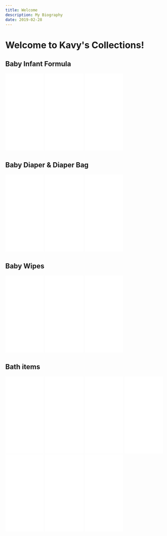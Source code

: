 ```yaml
---
title: Welcome
description: My Biography
date: 2019-02-28
---
```

# Welcome to Kavy's Collections!  <br>
## Baby Infant Formula

<iframe style="width:120px;height:240px;" marginwidth="0" marginheight="0" scrolling="no" frameborder="0" src="//rcm-na.amazon-adsystem.com/e/cm?ref=tf_til&t=athish7706-20&m=amazon&o=15&p=8&l=as1&IS2=1&asins=B01GADV4FA&linkId=1ca7c03d6e463470e669be756897e91a&bc1=000000&lt1=_blank&fc1=333333&lc1=0066c0&bg1=ffffff&f=ifr">
</iframe>

<iframe style="width:120px;height:240px;" marginwidth="0" marginheight="0" scrolling="no" frameborder="0" src="//rcm-na.amazon-adsystem.com/e/cm?ref=tf_til&t=athish7706-20&m=amazon&o=15&p=8&l=as1&IS2=1&asins=B00DOPYSOW&linkId=58bc447fa6a088f744737f13ffd33ee3&bc1=000000&lt1=_blank&fc1=333333&lc1=0066c0&bg1=ffffff&f=ifr">
</iframe>


<iframe style="width:120px;height:240px;" marginwidth="0" marginheight="0" scrolling="no" frameborder="0" src="//rcm-na.amazon-adsystem.com/e/cm?ref=tf_til&t=athish7706-20&m=amazon&o=15&p=8&l=as1&IS2=1&asins=B00DOPYKX6&linkId=3d7774b2fc9b1b9769fba4a0a1d81959&bc1=000000&lt1=_blank&fc1=333333&lc1=0066c0&bg1=ffffff&f=ifr">
</iframe>


## Baby Diaper & Diaper Bag

<iframe style="width:120px;height:240px;" marginwidth="0" marginheight="0" scrolling="no" frameborder="0" src="//rcm-na.amazon-adsystem.com/e/cm?ref=tf_til&t=athish7706-20&m=amazon&o=15&p=8&l=as1&IS2=1&asins=B07CVBTN3N&linkId=03cf836879df251b228aa13450fb060a&bc1=000000&lt1=_blank&fc1=333333&lc1=0066c0&bg1=ffffff&f=ifr">
</iframe>

<iframe style="width:120px;height:240px;" marginwidth="0" marginheight="0" scrolling="no" frameborder="0" src="//rcm-na.amazon-adsystem.com/e/cm?ref=tf_til&t=athish7706-20&m=amazon&o=15&p=8&l=as1&IS1=1&asins=B07MP6VXRN&linkId=2e8cdb66625bd477c5ef8de0eea742ae&bc1=FFFFFF&lt1=_top&fc1=333333&lc1=0066C0&bg1=FFFFFF&f=ifr">
    </iframe>

<iframe style="width:120px;height:240px;" marginwidth="0" marginheight="0" scrolling="no" frameborder="0" src="//rcm-na.amazon-adsystem.com/e/cm?ref=tf_til&t=athish7706-20&m=amazon&o=15&p=8&l=as1&IS2=1&asins=B074FYXBJ6&linkId=cd11e1fadb082cc1d679334883a13cc9&bc1=000000&lt1=_blank&fc1=333333&lc1=0066c0&bg1=ffffff&f=ifr">
</iframe>


## Baby Wipes

<iframe style="width:120px;height:240px;" marginwidth="0" marginheight="0" scrolling="no" frameborder="0" src="//rcm-na.amazon-adsystem.com/e/cm?ref=tf_til&t=athish7706-20&m=amazon&o=15&p=8&l=as1&IS2=1&asins=B00INOM4X6&linkId=e92d5c51afaca95e6d9b780b516bed54&bc1=000000&lt1=_blank&fc1=333333&lc1=0066c0&bg1=ffffff&f=ifr">
    </iframe>

<iframe style="width:120px;height:240px;" marginwidth="0" marginheight="0" scrolling="no" frameborder="0" src="//rcm-na.amazon-adsystem.com/e/cm?lt1=_blank&bc1=000000&IS2=1&bg1=FFFFFF&fc1=000000&lc1=0000FF&t=athish7706-20&language=en_CA&o=15&p=8&l=as4&m=amazon&f=ifr&ref=as_ss_li_til&asins=B00FMWWN6U&linkId=621cbf42dea112bd590769959eac3fab"></iframe>


<iframe style="width:120px;height:240px;" marginwidth="0" marginheight="0" scrolling="no" frameborder="0" src="//rcm-na.amazon-adsystem.com/e/cm?ref=tf_til&t=athish7706-20&m=amazon&o=15&p=8&l=as1&IS1=1&asins=B07MB5RY9N&linkId=0abd5f7a909886d43ad17bdc06d9facc&bc1=FFFFFF&lt1=_top&fc1=333333&lc1=0066C0&bg1=FFFFFF&f=ifr">
    </iframe>

## Bath items

<iframe style="width:120px;height:240px;" marginwidth="0" marginheight="0" scrolling="no" frameborder="0" src="//rcm-na.amazon-adsystem.com/e/cm?lt1=_blank&bc1=000000&IS2=1&bg1=FFFFFF&fc1=000000&lc1=0000FF&t=athish7706-20&language=en_CA&o=15&p=8&l=as4&m=amazon&f=ifr&ref=as_ss_li_til&asins=B07CJ9Q1CX&linkId=05b4c26fe7a82b5ef0a26e794b0e94e2"></iframe>

<iframe style="width:120px;height:240px;" marginwidth="0" marginheight="0" scrolling="no" frameborder="0" src="//rcm-na.amazon-adsystem.com/e/cm?ref=tf_til&t=athish7706-20&m=amazon&o=15&p=8&l=as1&IS2=1&asins=B004L5JCZ4&linkId=32dbbf21886755b9c8ce6a2110f2faa0&bc1=000000&lt1=_blank&fc1=333333&lc1=0066c0&bg1=ffffff&f=ifr">
    </iframe>

<iframe style="width:120px;height:240px;" marginwidth="0" marginheight="0" scrolling="no" frameborder="0" src="//rcm-na.amazon-adsystem.com/e/cm?ref=tf_til&t=athish7706-20&m=amazon&o=15&p=8&l=as1&IS2=1&asins=B07VHR8NDF&linkId=42658212e49b0e898304c52df608c249&bc1=000000&lt1=_blank&fc1=333333&lc1=0066c0&bg1=ffffff&f=ifr">
    </iframe>


<iframe style="width:120px;height:240px;" marginwidth="0" marginheight="0" scrolling="no" frameborder="0" src="//rcm-na.amazon-adsystem.com/e/cm?lt1=_blank&bc1=000000&IS2=1&bg1=FFFFFF&fc1=000000&lc1=0000FF&t=athish7706-20&o=15&p=8&l=as4&m=amazon&f=ifr&ref=as_ss_li_til&asins=B07MYVXSDH&linkId=2f42da78bb2d35172fd2d18b698c2a58"></iframe>


<iframe style="width:120px;height:240px;" marginwidth="0" marginheight="0" scrolling="no" frameborder="0" src="//rcm-na.amazon-adsystem.com/e/cm?lt1=_blank&bc1=000000&IS2=1&bg1=FFFFFF&fc1=000000&lc1=0000FF&t=athish7706-20&o=15&p=8&l=as4&m=amazon&f=ifr&ref=as_ss_li_til&asins=B07YFBT7DW&linkId=3afb597e512ececae29654f51db7cb86"></iframe>

<iframe style="width:120px;height:240px;" marginwidth="0" marginheight="0" scrolling="no" frameborder="0" src="//rcm-na.amazon-adsystem.com/e/cm?lt1=_blank&bc1=000000&IS2=1&bg1=FFFFFF&fc1=000000&lc1=0000FF&t=athish7706-20&o=15&p=8&l=as4&m=amazon&f=ifr&ref=as_ss_li_til&asins=B01JJB87VY&linkId=dfe5226ccf7d5b20d41c5860b4d9d5e3"></iframe>

<iframe style="width:120px;height:240px;" marginwidth="0" marginheight="0" scrolling="no" frameborder="0" src="//rcm-na.amazon-adsystem.com/e/cm?lt1=_blank&bc1=000000&IS2=1&bg1=FFFFFF&fc1=000000&lc1=0000FF&t=athish7706-20&o=15&p=8&l=as4&m=amazon&f=ifr&ref=as_ss_li_til&asins=B01LY8VU3B&linkId=2983cb45a002fe6bd8c7f3183b2e4c95"></iframe>